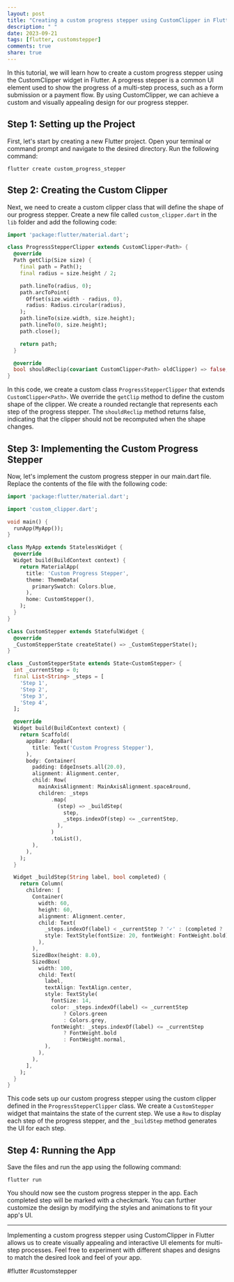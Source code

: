 ```yaml
---
layout: post
title: "Creating a custom progress stepper using CustomClipper in Flutter"
description: " "
date: 2023-09-21
tags: [flutter, customstepper]
comments: true
share: true
---
```


In this tutorial, we will learn how to create a custom progress stepper using the CustomClipper widget in Flutter. A progress stepper is a common UI element used to show the progress of a multi-step process, such as a form submission or a payment flow. By using CustomClipper, we can achieve a custom and visually appealing design for our progress stepper.

## Step 1: Setting up the Project

First, let's start by creating a new Flutter project. Open your terminal or command prompt and navigate to the desired directory. Run the following command:

```shell
flutter create custom_progress_stepper
```

## Step 2: Creating the Custom Clipper

Next, we need to create a custom clipper class that will define the shape of our progress stepper. Create a new file called `custom_clipper.dart` in the `lib` folder and add the following code:

```dart
import 'package:flutter/material.dart';

class ProgressStepperClipper extends CustomClipper<Path> {
  @override
  Path getClip(Size size) {
    final path = Path();
    final radius = size.height / 2;

    path.lineTo(radius, 0);
    path.arcToPoint(
      Offset(size.width - radius, 0),
      radius: Radius.circular(radius),
    );
    path.lineTo(size.width, size.height);
    path.lineTo(0, size.height);
    path.close();

    return path;
  }

  @override
  bool shouldReclip(covariant CustomClipper<Path> oldClipper) => false;
}
```

In this code, we create a custom class `ProgressStepperClipper` that extends `CustomClipper<Path>`. We override the `getClip` method to define the custom shape of the clipper. We create a rounded rectangle that represents each step of the progress stepper. The `shouldReclip` method returns false, indicating that the clipper should not be recomputed when the shape changes.

## Step 3: Implementing the Custom Progress Stepper

Now, let's implement the custom progress stepper in our main.dart file. Replace the contents of the file with the following code:

```dart
import 'package:flutter/material.dart';

import 'custom_clipper.dart';

void main() {
  runApp(MyApp());
}

class MyApp extends StatelessWidget {
  @override
  Widget build(BuildContext context) {
    return MaterialApp(
      title: 'Custom Progress Stepper',
      theme: ThemeData(
        primarySwatch: Colors.blue,
      ),
      home: CustomStepper(),
    );
  }
}

class CustomStepper extends StatefulWidget {
  @override
  _CustomStepperState createState() => _CustomStepperState();
}

class _CustomStepperState extends State<CustomStepper> {
  int _currentStep = 0;
  final List<String> _steps = [
    'Step 1',
    'Step 2',
    'Step 3',
    'Step 4',
  ];

  @override
  Widget build(BuildContext context) {
    return Scaffold(
      appBar: AppBar(
        title: Text('Custom Progress Stepper'),
      ),
      body: Container(
        padding: EdgeInsets.all(20.0),
        alignment: Alignment.center,
        child: Row(
          mainAxisAlignment: MainAxisAlignment.spaceAround,
          children: _steps
              .map(
                (step) => _buildStep(
                  step,
                  _steps.indexOf(step) <= _currentStep,
                ),
              )
              .toList(),
        ),
      ),
    );
  }

  Widget _buildStep(String label, bool completed) {
    return Column(
      children: [
        Container(
          width: 60,
          height: 60,
          alignment: Alignment.center,
          child: Text(
            _steps.indexOf(label) < _currentStep ? '✓' : (completed ? '✓' : ''),
            style: TextStyle(fontSize: 20, fontWeight: FontWeight.bold),
          ),
        ),
        SizedBox(height: 8.0),
        SizedBox(
          width: 100,
          child: Text(
            label,
            textAlign: TextAlign.center,
            style: TextStyle(
              fontSize: 14,
              color: _steps.indexOf(label) <= _currentStep
                  ? Colors.green
                  : Colors.grey,
              fontWeight: _steps.indexOf(label) <= _currentStep
                  ? FontWeight.bold
                  : FontWeight.normal,
            ),
          ),
        ),
      ],
    );
  }
}
```

This code sets up our custom progress stepper using the custom clipper defined in the `ProgressStepperClipper` class. We create a `CustomStepper` widget that maintains the state of the current step. We use a `Row` to display each step of the progress stepper, and the `_buildStep` method generates the UI for each step.

## Step 4: Running the App

Save the files and run the app using the following command:

```shell
flutter run
```

You should now see the custom progress stepper in the app. Each completed step will be marked with a checkmark. You can further customize the design by modifying the styles and animations to fit your app's UI.

---

Implementing a custom progress stepper using CustomClipper in Flutter allows us to create visually appealing and interactive UI elements for multi-step processes. Feel free to experiment with different shapes and designs to match the desired look and feel of your app.

#flutter #customstepper